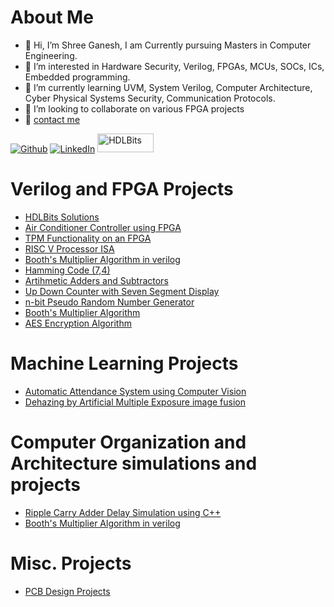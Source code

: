 # About Me
- 👋 Hi, I’m Shree Ganesh, I am Currently pursuing Masters in Computer Engineering.
- 👀 I’m interested in Hardware Security, Verilog, FPGAs, MCUs, SOCs, ICs, Embedded programming.
- 🌱 I’m currently learning UVM, System Verilog, Computer Architecture, Cyber Physical Systems Security, Communication Protocols.
- 💞️ I’m looking to collaborate on various FPGA projects
- 📩 [contact me](mailto:shreeganeshwooradi@gmail.com?subject=Meeting%20Request&body=Hi%20Shree%20Ganesh,%0A%0AIwould%20like%20to%20schedule%20a%20meeting%20with%20you.%20Could%20we%20discuss%20availability%3F%0A%0AKind%20regards,%0A[Your%20Name]) 

<p>
<a href="https://github.com/shreegw" target="_blank"><img alt="Github" 
src="https://img.shields.io/badge/GitHub-%2312100E.svg?&style=for-the-badge&logo=Github&logoColor=white" /></a> <a  
href="https://www.linkedin.com/in/shree-ganesh-wooradi" target="_blank"><img alt="LinkedIn" 
src="https://img.shields.io/badge/linkedin-%2312100E.svg?&style=for-the-badge&logo=linkedin&logoColor=blue" /></a> <a
href="https://hdlbits.01xz.net/wiki/Special:VlgStats/DE9DF9878C44079" target="_blank"><img alt="HDLBits" 
src="https://hdlbits.01xz.net/images/logo270.png" width=90 height=30 /></a> 

</p>

# Verilog and FPGA Projects

- [HDLBits Solutions](https://github.com/shreegw/HDLBits-Solutions)
- [Air Conditioner Controller using FPGA ](https://github.com/shreegw/FPGA-Thermostat-Controller)
- [TPM Functionality on an FPGA](https://github.com/shreegw/TPM-functionality-on-FPGA)
- [RISC V Processor ISA ](https://github.com/shreegw/RISC-V-Projects)
- [Booth's Multiplier Algorithm in verilog](https://github.com/shreegw/Verilog-and-Projects/tree/main/5.%20Booth's%20Multiplier)
- [Hamming Code (7,4) ](https://github.com/shreegw/Verilog-and-Projects/tree/main/4.%20Hamming%20(7%2C4)) 
- [Artihmetic Adders and Subtractors](https://github.com/shreegw/Verilog-and-Projects/tree/main/1.%20Adder%2C%20RCA%2C%20Subtractor)
- [Up Down Counter with Seven Segment Display](https://github.com/shreegw/Verilog-and-Projects/tree/main/2.%20Up-Down%20Counter%20)
- [n-bit Pseudo Random Number Generator](https://github.com/shreegw/Verilog-and-Projects/tree/main/3.%2016%20Bit%20LFSR%20PRNG)
- [Booth's Multiplier Algorithm](https://github.com/shreegw/Verilog-and-Projects/tree/main/5.%20Booth's%20Multiplier)
- [AES Encryption Algorithm](https://github.com/shreegw/Verilog-Projects/tree/main/6.%20AES-128%20Encryption)

# Machine Learning Projects
- [Automatic Attendance System using Computer Vision](https://github.com/shreegw/Face-Recognition-project)
- [Dehazing by Artificial Multiple Exposure image fusion](https://github.com/shreegw/Image-Deahzing-using-MATLAB/tree/main)

# Computer Organization and Architecture simulations and projects
- [Ripple Carry Adder Delay Simulation using C++](https://github.com/shreegw/RippleCarryAdder-DelaySimulation)
- [Booth's Multiplier Algorithm in verilog](https://github.com/shreegw/Verilog-and-Projects/tree/main/5.%20Booth's%20Multiplier)

# Misc. Projects
- [PCB Design Projects](https://github.com/shreegw/PCB-Design)

  


<!---
shreegw/shreegw is a ✨ special ✨ repository because its `README.md` (this file) appears on your GitHub profile.
You can click the Preview link to take a look at your changes.
--->
